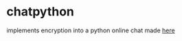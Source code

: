 # chatpython


implements encryption into a python online chat made [here](https://medium.com/swlh/lets-write-a-chat-app-in-python-f6783a9ac170)